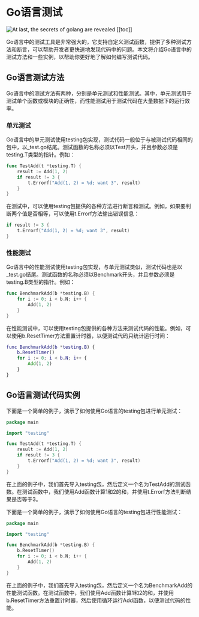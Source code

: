 # Go语言测试

![At last, the secrets of golang are revealed](https://typora-1300715298.cos.ap-shanghai.myqcloud.com//blog20230301230835.png)
[[toc]]


Go语言中的测试工具是非常强大的，它支持自定义测试函数，提供了多种测试方法和断言，可以帮助开发者更快速地发现代码中的问题。本文将介绍Go语言中的测试方法和一些实例，以帮助你更好地了解如何编写测试代码。

## Go语言测试方法

Go语言中的测试方法有两种，分别是单元测试和性能测试。其中，单元测试用于测试单个函数或模块的正确性，而性能测试用于测试代码在大量数据下的运行效率。

### 单元测试

Go语言中的单元测试使用testing包实现，测试代码一般位于与被测试代码相同的包中，以_test.go结尾。测试函数的名称必须以Test开头，并且参数必须是testing.T类型的指针。例如：

```go
func TestAdd(t *testing.T) {
    result := Add(1, 2)
    if result != 3 {
        t.Errorf("Add(1, 2) = %d; want 3", result)
    }
}

```

在测试中，可以使用testing包提供的各种方法进行断言和测试。例如，如果要判断两个值是否相等，可以使用t.Errorf方法输出错误信息：

```go
if result != 3 {
    t.Errorf("Add(1, 2) = %d; want 3", result)
}

```

### 性能测试

Go语言中的性能测试使用testing包实现，与单元测试类似，测试代码也是以_test.go结尾。测试函数的名称必须以Benchmark开头，并且参数必须是testing.B类型的指针。例如：

```go
func BenchmarkAdd(b *testing.B) {
    for i := 0; i < b.N; i++ {
        Add(1, 2)
    }
}

```

在性能测试中，可以使用testing包提供的各种方法来测试代码的性能。例如，可以使用b.ResetTimer方法重置计时器，以便测试代码只统计运行时间：

```gi
func BenchmarkAdd(b *testing.B) {
    b.ResetTimer()
    for i := 0; i < b.N; i++ {
        Add(1, 2)
    }
}

```

## Go语言测试代码实例

下面是一个简单的例子，演示了如何使用Go语言的testing包进行单元测试：

```go
package main

import "testing"

func TestAdd(t *testing.T) {
    result := Add(1, 2)
    if result != 3 {
        t.Errorf("Add(1, 2) = %d; want 3", result)
    }
}

```

在上面的例子中，我们首先导入testing包，然后定义一个名为TestAdd的测试函数。在测试函数中，我们使用Add函数计算1和2的和，并使用t.Errorf方法判断结果是否等于3。

下面是一个简单的例子，演示了如何使用Go语言的testing包进行性能测试：

```go
package main

import "testing"

func BenchmarkAdd(b *testing.B) {
    b.ResetTimer()
    for i := 0; i < b.N; i++ {
        Add(1, 2)
    }
}

```

在上面的例子中，我们首先导入testing包，然后定义一个名为BenchmarkAdd的性能测试函数。在测试函数中，我们使用Add函数计算1和2的和，并使用b.ResetTimer方法重置计时器，然后使用循环运行Add函数，以便测试代码的性能。

